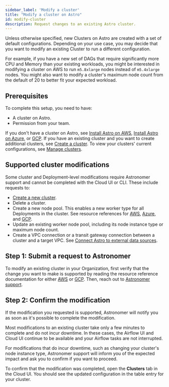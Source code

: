 ```yaml
---
sidebar_label: 'Modify a cluster'
title: "Modify a cluster on Astro"
id: modify-cluster
description: Request changes to an existing Astro cluster.
---
```


Unless otherwise specified, new Clusters on Astro are created with a set of default configurations. Depending on your use case, you may decide that you want to modify an existing Cluster to run a different configuration.

For example, if you have a new set of DAGs that require significantly more CPU and Memory than your existing workloads, you might be interested in modifying a cluster on AWS to run `m5.8xlarge` nodes instead of `m5.4xlarge` nodes. You might also want to modify a cluster's maximum node count from the default of 20 to better fit your expected workload.

## Prerequisites

To complete this setup, you need to have:

- A cluster on Astro.
- Permission from your team.

If you don't have a cluster on Astro, see [Install Astro on AWS](install-aws.md), [Install Astro on Azure](install-azure.md), or [GCP](install-gcp.md). If you have an existing cluster and you want to create additional clusters, see [Create a cluster](create-cluster.md). To view your clusters' current configurations, see [Manage clusters](view-clusters.md).

## Supported cluster modifications

Some cluster and Deployment-level modifications require Astronomer support and cannot be completed with the Cloud UI or CLI. These include requests to:

- [Create a new cluster](create-cluster.md).
- Delete a cluster.
- Create a new node pool. This enables a new worker type for all Deployments in the cluster. See resource references for [AWS](resource-reference-aws.md#worker-node-pools), [Azure](resource-reference-azure.md#deployment-worker-node-pools), and [GCP](resource-reference-gcp.md#deployment-worker-node-pools).
- Update an existing worker node pool, including its node instance type or maximum node count.
- Create a VPC connection or a transit gateway connection between a cluster and a target VPC. See [Connect Astro to external data sources](https://docs.astronomer.io/astro/category/connect-astro).

## Step 1: Submit a request to Astronomer

To modify an existing cluster in your Organization, first verify that the change you want to make is supported by reading the resource reference documentation for either [AWS](resource-reference-aws.md) or [GCP](resource-reference-gcp.md). Then, reach out to [Astronomer support](https://cloud.astronomer.io/support).

## Step 2: Confirm the modification

If the modification you requested is supported, Astronomer will notify you as soon as it's possible to complete the modification.

Most modifications to an existing cluster take only a few minutes to complete and do not incur downtime. In these cases, the Airflow UI and Cloud UI continue to be available and your Airflow tasks are not interrupted.

For modifications that do incur downtime, such as changing your cluster's node instance type, Astronomer support will inform you of the expected impact and ask you to confirm if you want to proceed.

To confirm that the modification was completed, open the **Clusters** tab in the Cloud UI. You should see the updated configuration in the table entry for your cluster.

